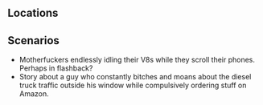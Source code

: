 ## Locations

## Scenarios

- Motherfuckers endlessly idling their V8s while they scroll their phones. Perhaps in flashback?
- Story about a guy who constantly bitches and moans about the diesel truck traffic outside his window while compulsively ordering stuff on Amazon.
